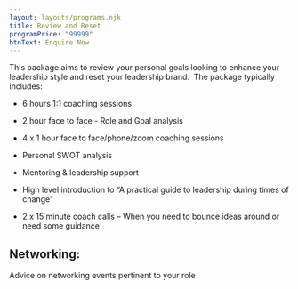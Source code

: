 ```yaml
---
layout: layouts/programs.njk
title: Review and Reset
programPrice: "99999"
btnText: Enquire Now
---
```

This package aims to review your personal goals looking to enhance your
leadership style and reset your leadership brand.  The package typically
includes:

  * 6 hours  1:1 coaching sessions

  * 2 hour face to face - Role and Goal analysis

  * 4 x 1 hour face to face/phone/zoom coaching sessions

  * Personal SWOT analysis

  * Mentoring & leadership support

  * High level introduction to “A practical guide to leadership during
  times of change”

  * 2 x 15 minute coach calls – When you need to bounce ideas around
  or need some guidance

## Networking:

Advice on networking events pertinent to your role